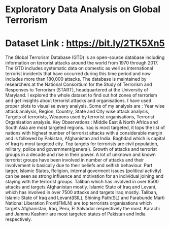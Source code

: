 # Exploratory Data Analysis on Global Terrorism
# Dataset Link : https://bit.ly/2TK5Xn5
The Global Terrorism Database (GTD) is an open-source database including information on terrorist attacks around the world from 1970 through 2017. The GTD includes systematic data on domestic as well as international terrorist incidents that have occurred during this time period and now includes more than 180,000 attacks. The database is maintained by researchers at the National Consortium for the Study of Terrorism and Responses to Terrorism (START), headquartered at the University of Maryland.
I explored the whole dataset to find out hot zones of terrorism and get insights about terrorist attacks and organisations.
I have used proper plots to visualise every analysis.
Some of my analysis are : Year wise attack analysis, Region, Country, State and City wise attack analysis, Targets of terrorists, Weapons used by terrorist organisations, Terrorist Organisation analysis.
Key Observations : Middle East & North Africa and South Asia are most targeted regions. Iraq is most targeted, it tops the list of nations with highest number of terrorist attacks with a considerable margin and is followed by Pakistan, Afghanistan and India. Baghdad which is capital of Iraq is most targeted city. Top targets for terrorists are civil population, military, police and government(general). Growth of attacks and terrorist groups in a decade and rise in their power. A lot of unknown and known terrorist groups have been involved in number of attacks and their involvement is basically due to their beliefs and selfish behaviour. Part larger, Islamic States, Religion, internal goverment issues (political activity) can be seen as strong influence and motivation for an individual joining and staying with the terrorist groups. Taliban which has involved in over 8500 attacks and targets Afghanistan mostly. Islamic State of Iraq and Levant, which has involved in over 7500 attacks and targets Iraq mostly. Taliban, Islamic State of Iraq and Levant(ISIL), Shining Path(SL) and Farabundo Marti National Liberation Front(FMLN) are top terrorists organisations which targets Afghanistan, Iraq, Peru, El Salvador respectively the most. Karachi and Jammu Kashmir are most targeted states of Pakistan and India respectively.

